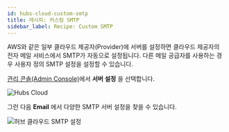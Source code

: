```yaml
---
id: hubs-cloud-custom-smtp
title: 레시피: 커스텀 SMTP
sidebar_label: Recipe: Custom SMTP
---
```


AWS와 같은 일부 클라우드 제공자(Provider)에 서버를 설정하면 클라우드 제공자의 전자 메일 서비스에서 SMTP가 자동으로 설정됩니다. 다른 메일 공급자를 사용하는 경우 사용자 정의 SMTP 설정을 설정할 수 있습니다.

[관리 콘솔(Admin Console)](hubs-cloud-getting-started.md)에서 **서버 설정** 을 선택합니다.

![Hubs Cloud](../website/static/img/hubs-cloud-server-settings.jpeg)

그런 다음 **Email** 에서 다양한 SMTP 서버 설정을 찾을 수 있습니다.

![허브 클라우드 SMTP 설정](../website/static/img/hubs-cloud-smtp-settings.jpeg)